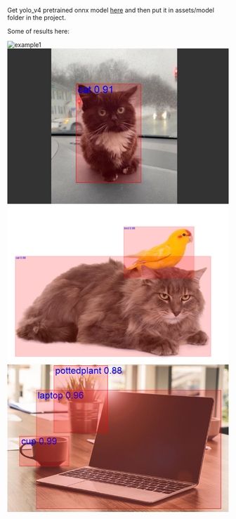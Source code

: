 Get yolo_v4 pretrained onnx model [here](https://github.com/onnx/models/tree/main/vision/object_detection_segmentation/yolov4/model) and then put it in assets/model folder in the project.

Some of results here:

![example1](ML_ObjectDetection/Assets/Output/bus_pedestrian._yoloed.jpg)
![example2](ML_ObjectDetection/Assets/Output/cat._yoloed.jpg)
![example3](ML_ObjectDetection/Assets/Output/cat_bird._yoloed.jpg)
![example4](ML_ObjectDetection/Assets/Output/laptop._yoloed.jpg)